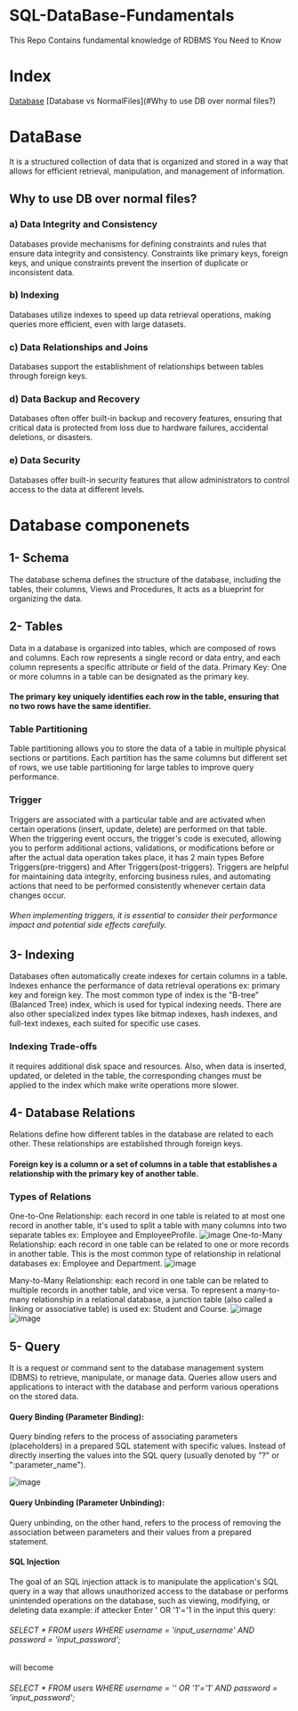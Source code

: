 # SQL-DataBase-Fundamentals
This Repo Contains fundamental knowledge of RDBMS You Need to Know
# Index
[Database](#DataBase)
[Database vs NormalFiles](#Why to use DB over normal files?)

# DataBase
It is a structured collection of data that is organized and stored in a way that allows for efficient 
retrieval, manipulation, and management of information.
## Why to use DB over normal files?
 ### a) Data Integrity and Consistency
Databases provide mechanisms for defining constraints and rules that ensure data integrity and consistency. Constraints like primary keys, foreign keys, and unique constraints prevent the insertion of duplicate or inconsistent data.
 ### b) Indexing 
Databases utilize indexes to speed up data retrieval operations, making queries more efficient, even with large datasets.
 ### c) Data Relationships and Joins 
Databases support the establishment of relationships between tables through foreign keys.
 ### d) Data Backup and Recovery
Databases often offer built-in backup and recovery features, ensuring that critical data is protected from loss due to hardware failures, accidental deletions, or disasters.
 ### e) Data Security
Databases offer built-in security features that allow administrators to control access to the data at different levels.
# Database componenets
## 1- Schema
The database schema defines the structure of the database, including the tables, their columns, Views and Procedures, It acts as a blueprint for organizing the data.
## 2- Tables
Data in a database is organized into tables, which are composed of rows and columns. Each row represents a single record or data entry, and each column represents a specific attribute or field of the data.
Primary Key: One or more columns in a table can be designated as the primary key. 
#### The primary key uniquely identifies each row in the table, ensuring that no two rows have the same identifier.
### Table Partitioning
Table partitioning allows you to store the data of a table in multiple physical sections or partitions. Each partition has the same columns but different set of rows, we use table partitioning for large tables to improve query performance. 
### Trigger
Triggers are associated with a particular table and are activated when certain operations (insert, update, delete) are performed on that table. When the triggering event occurs, the trigger's code is executed, allowing you to perform additional actions, validations, or modifications before or after the actual data operation takes place, it has 2 main types Before Triggers(pre-triggers) and After Triggers(post-triggers).
Triggers are helpful for maintaining data integrity, enforcing business rules, and automating actions that need to be performed consistently whenever certain data changes occur.
###### When implementing triggers, it is essential to consider their performance impact and potential side effects carefully. 
## 3- Indexing 
Databases often automatically create indexes for certain columns in a table. Indexes enhance the performance of data retrieval operations ex: primary key and foreign key.
The most common type of index is the "B-tree" (Balanced Tree) index, which is used for typical indexing needs. There are also other specialized index types like bitmap indexes, hash indexes, and full-text indexes, each suited for specific use cases.
### Indexing Trade-offs
it requires additional disk space and resources. Also, when data is inserted, updated, or deleted in the table, the corresponding changes must be applied to the index which make write operations more slower.
## 4- Database Relations
Relations define how different tables in the database are related to each other. These relationships are established through foreign keys.
#### Foreign key is a column or a set of columns in a table that establishes a relationship with the primary key of another table.
### Types of Relations
One-to-One Relationship: each record in one table is related to at most one record in another table, it's used to split a table with many columns into two separate tables ex: Employee and EmployeeProfile.
![image](https://github.com/elsayedzahran/SQL-DataBase-Fundamentals/assets/68614758/142f12fb-88e0-4d47-8db0-b67672f0a3ea)
One-to-Many Relationship: each record in one table can be related to one or more records in another table. This is the most common type of relationship in relational databases ex: Employee and Department.
![image](https://github.com/elsayedzahran/SQL-DataBase-Fundamentals/assets/68614758/1847f036-ff09-470d-9f95-439dd5e3f954)

Many-to-Many Relationship: each record in one table can be related to multiple records in another table, and vice versa. To represent a many-to-many relationship in a relational database, a junction table (also called a linking or associative table) is used ex: Student and Course.
![image](https://github.com/elsayedzahran/SQL-DataBase-Fundamentals/assets/68614758/5237d8c3-9258-487b-93b5-df38af5af132)
![image](https://github.com/elsayedzahran/SQL-DataBase-Fundamentals/assets/68614758/485ce88b-f3f3-4665-af98-dd750b02d02c)
## 5- Query
It is a request or command sent to the database management system (DBMS) to retrieve, manipulate, or manage data. Queries allow users and applications to interact with the database and perform various operations on the stored data.
#### Query Binding (Parameter Binding):
Query binding refers to the process of associating parameters (placeholders) in a prepared SQL statement with specific values. Instead of directly inserting the values into the SQL query  (usually denoted by "?" or ":parameter_name").

![image](https://github.com/elsayedzahran/SQL-DataBase-Fundamentals/assets/68614758/f2f41795-9a99-4331-be15-a7c51c0e15cd)

#### Query Unbinding (Parameter Unbinding):
Query unbinding, on the other hand, refers to the process of removing the association between parameters and their values from a prepared statement.

#### SQL Injection 
The goal of an SQL injection attack is to manipulate the application's SQL query in a way that allows unauthorized access to the database or performs unintended operations on the database, such as viewing, modifying, or deleting data example: if attecker Enter ' OR '1'='1 in the input this query:
###### SELECT * FROM users WHERE username = 'input_username' AND password = 'input_password';
will become
###### SELECT * FROM users WHERE username = '' OR '1'='1' AND password = 'input_password';
